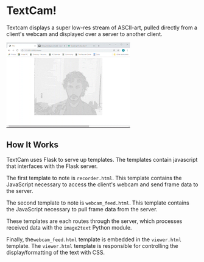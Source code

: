 # TextCam!

Textcam displays a super low-res stream of ASCII-art, pulled directly from a client's webcam and displayed over a server to another client. 

![Hello World!](https://raw.githubusercontent.com/tal-z/TextCam/master/hello_world.gif)


## How It Works
TextCam uses Flask to serve up templates.
The templates contain javascript that interfaces with the Flask server.

The first template to note is `recorder.html`. 
This template contains the JavaScript necessary to access the client's webcam and send frame data to the server.

The second template to note is `webcam_feed.html`.
This template contains the JavaScript necessary to pull frame data from the server.

These templates are each routes through the server, which processes received data with the `image2text` Python module.

Finally, the`webcam_feed.html` template is embedded in the `viewer.html` template. 
The `viewer.html` template is responsible for controlling the display/formatting of the text with CSS.